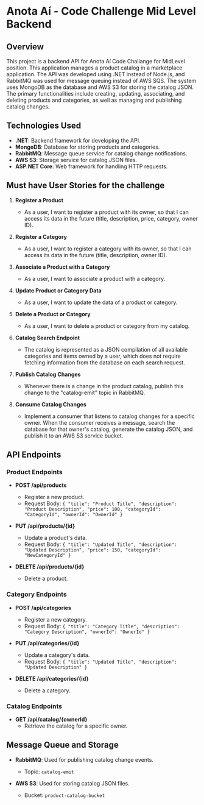 # Anota Aí - Code Challenge Mid Level Backend

## Overview

This project is a backend API for Anota Aí Code Challange for MidLevel position. This application manages a product catalog in a marketplace application. The API was developed using .NET instead of Node.js, and RabbitMQ was used for message queuing instead of AWS SQS. The system uses MongoDB as the database and AWS S3 for storing the catalog JSON. The primary functionalities include creating, updating, associating, and deleting products and categories, as well as managing and publishing catalog changes.

## Technologies Used

- **.NET**: Backend framework for developing the API.
- **MongoDB**: Database for storing products and categories.
- **RabbitMQ**: Message queue service for catalog change notifications.
- **AWS S3**: Storage service for catalog JSON files.
- **ASP.NET Core**: Web framework for handling HTTP requests.

## Must have User Stories for the challenge 

1. **Register a Product**
   - As a user, I want to register a product with its owner, so that I can access its data in the future (title, description, price, category, owner ID).

2. **Register a Category**
   - As a user, I want to register a category with its owner, so that I can access its data in the future (title, description, owner ID).

3. **Associate a Product with a Category**
   - As a user, I want to associate a product with a category.

4. **Update Product or Category Data**
   - As a user, I want to update the data of a product or category.

5. **Delete a Product or Category**
   - As a user, I want to delete a product or category from my catalog.

6. **Catalog Search Endpoint**
   - The catalog is represented as a JSON compilation of all available categories and items owned by a user, which does not require fetching information from the database on each search request.

7. **Publish Catalog Changes**
   - Whenever there is a change in the product catalog, publish this change to the "catalog-emit" topic in RabbitMQ.

8. **Consume Catalog Changes**
   - Implement a consumer that listens to catalog changes for a specific owner. When the consumer receives a message, search the database for that owner's catalog, generate the catalog JSON, and publish it to an AWS S3 service bucket.

## API Endpoints

### Product Endpoints

- **POST /api/products**
  - Register a new product.
  - Request Body: `{ "title": "Product Title", "description": "Product Description", "price": 100, "categoryId": "CategoryId", "ownerId": "OwnerId" }`

- **PUT /api/products/{id}**
  - Update a product's data.
  - Request Body: `{ "title": "Updated Title", "description": "Updated Description", "price": 150, "categoryId": "NewCategoryId" }`

- **DELETE /api/products/{id}**
  - Delete a product.

### Category Endpoints

- **POST /api/categories**
  - Register a new category.
  - Request Body: `{ "title": "Category Title", "description": "Category Description", "ownerId": "OwnerId" }`

- **PUT /api/categories/{id}**
  - Update a category's data.
  - Request Body: `{ "title": "Updated Title", "description": "Updated Description" }`

- **DELETE /api/categories/{id}**
  - Delete a category.

### Catalog Endpoints

- **GET /api/catalog/{ownerId}**
  - Retrieve the catalog for a specific owner.

## Message Queue and Storage

- **RabbitMQ**: Used for publishing catalog change events.
  - Topic: `catalog-emit`
  
- **AWS S3**: Used for storing catalog JSON files.
  - Bucket: `product-catalog-bucket`
